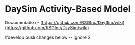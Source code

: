 # DaySim Activity-Based Model

Documentation - [https://github.com/RSGInc/DaySim/wiki](https://github.com/RSGInc/DaySim/wiki)

#develop push changes below -- ignore
2

